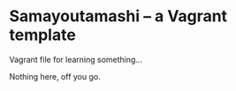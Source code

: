 # Samayoutamashi – a Vagrant template

Vagrant file for learning something...

Nothing here, off you go.

